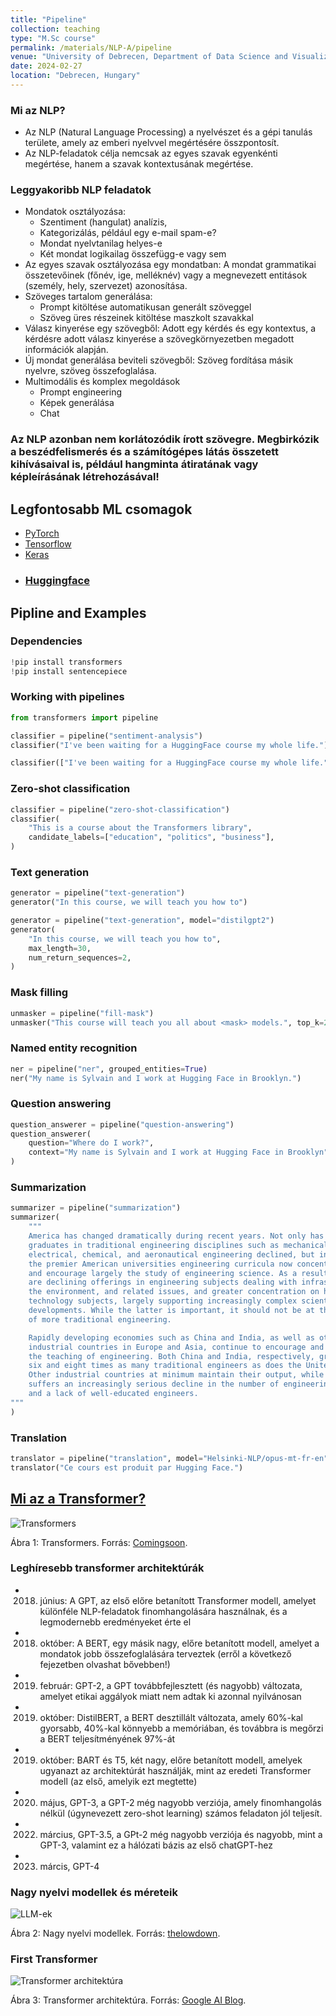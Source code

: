 ```yaml
---
title: "Pipeline"
collection: teaching
type: "M.Sc course"
permalink: /materials/NLP-A/pipeline
venue: "University of Debrecen, Department of Data Science and Visualization"
date: 2024-02-27
location: "Debrecen, Hungary"
---
```


### Mi az NLP?

- Az NLP (Natural Language Processing) a nyelvészet és a gépi tanulás területe, amely az emberi nyelvvel megértésére összpontosít.
- Az NLP-feladatok célja nemcsak az egyes szavak egyenkénti megértése, hanem a szavak kontextusának megértése.

### Leggyakoribb NLP feladatok

- Mondatok osztályozása:
    - Szentiment (hangulat) analízis,
    - Kategorizálás, például egy e-mail spam-e?
    - Mondat nyelvtanilag helyes-e
    - Két mondat logikailag összefügg-e vagy sem
- Az egyes szavak osztályozása egy mondatban: A mondat grammatikai összetevőinek (főnév, ige, melléknév) vagy a megnevezett entitások (személy, hely, szervezet) azonosítása.
- Szöveges tartalom generálása:
    - Prompt kitöltése automatikusan generált szöveggel
    - Szöveg üres részeinek kitöltése maszkolt szavakkal
- Válasz kinyerése egy szövegből: Adott egy kérdés és egy kontextus, a kérdésre adott válasz kinyerése a szövegkörnyezetben megadott információk alapján.
- Új mondat generálása beviteli szövegből: Szöveg fordítása másik nyelvre, szöveg összefoglalása.
- Multimodális és komplex megoldások
    - Prompt engineering
    - Képek generálása
    - Chat

### Az NLP azonban nem korlátozódik írott szövegre. Megbirkózik a beszédfelismerés és a számítógépes látás összetett kihívásaival is, például hangminta átiratának vagy képleírásának létrehozásával!

## Legfontosabb ML csomagok

- [PyTorch](https://pytorch.org/)
- [Tensorflow](https://www.tensorflow.org/)
- [Keras](https://keras.io/)
- ### [Huggingface](https://huggingface.co/)

## Pipline and Examples

### Dependencies

```python
!pip install transformers
!pip install sentencepiece
```

### Working with pipelines

```python
from transformers import pipeline
```

```python
classifier = pipeline("sentiment-analysis")
classifier("I've been waiting for a HuggingFace course my whole life.")
```

```python
classifier(["I've been waiting for a HuggingFace course my whole life.", "I hate this so much!"])
```

### Zero-shot classification

```python
classifier = pipeline("zero-shot-classification")
classifier(
    "This is a course about the Transformers library",
    candidate_labels=["education", "politics", "business"],
)
```

### Text generation

```python
generator = pipeline("text-generation")
generator("In this course, we will teach you how to")
```

```python
generator = pipeline("text-generation", model="distilgpt2")
generator(
    "In this course, we will teach you how to",
    max_length=30,
    num_return_sequences=2,
)
```

### Mask filling

```python
unmasker = pipeline("fill-mask")
unmasker("This course will teach you all about <mask> models.", top_k=2)
```

### Named entity recognition

```python
ner = pipeline("ner", grouped_entities=True)
ner("My name is Sylvain and I work at Hugging Face in Brooklyn.")
```

### Question answering

```python
question_answerer = pipeline("question-answering")
question_answerer(
    question="Where do I work?",
    context="My name is Sylvain and I work at Hugging Face in Brooklyn",
)
```

### Summarization

```python
summarizer = pipeline("summarization")
summarizer(
    """
    America has changed dramatically during recent years. Not only has the number of
    graduates in traditional engineering disciplines such as mechanical, civil,
    electrical, chemical, and aeronautical engineering declined, but in most of
    the premier American universities engineering curricula now concentrate on
    and encourage largely the study of engineering science. As a result, there
    are declining offerings in engineering subjects dealing with infrastructure,
    the environment, and related issues, and greater concentration on high
    technology subjects, largely supporting increasingly complex scientific
    developments. While the latter is important, it should not be at the expense
    of more traditional engineering.

    Rapidly developing economies such as China and India, as well as other
    industrial countries in Europe and Asia, continue to encourage and advance
    the teaching of engineering. Both China and India, respectively, graduate
    six and eight times as many traditional engineers as does the United States.
    Other industrial countries at minimum maintain their output, while America
    suffers an increasingly serious decline in the number of engineering graduates
    and a lack of well-educated engineers.
"""
)
```

### Translation

```python
translator = pipeline("translation", model="Helsinki-NLP/opus-mt-fr-en")
translator("Ce cours est produit par Hugging Face.")
```

## [Mi az a Transformer?](https://arxiv.org/pdf/1706.03762.pdf)

<img src="https://www.comingsoon.net/wp-content/uploads/sites/3/2023/06/Watch-the-Transformers-Movies-Before-Rise-of-the-Beasts.jpg?resize=1024,576" alt="Transformers">

Ábra 1: Transformers. Forrás: [Comingsoon](https://www.comingsoon.net/guides/news/1293620-do-i-need-to-watch-the-transformers-movies-before-rise-of-the-beasts).

### Leghíresebb transformer architektúrák

- 2018. június: A GPT, az első előre betanított Transformer modell, amelyet különféle NLP-feladatok finomhangolására használnak, és a legmodernebb eredményeket érte el
- 2018. október: A BERT, egy másik nagy, előre betanított modell, amelyet a mondatok jobb összefoglalására terveztek (erről a következő fejezetben olvashat bővebben!)
- 2019. február: GPT-2, a GPT továbbfejlesztett (és nagyobb) változata, amelyet etikai aggályok miatt nem adtak ki azonnal nyilvánosan
- 2019. október: DistilBERT, a BERT desztillált változata, amely 60%-kal gyorsabb, 40%-kal könnyebb a memóriában, és továbbra is megőrzi a BERT teljesítményének 97%-át
- 2019. október: BART és T5, két nagy, előre betanított modell, amelyek ugyanazt az architektúrát használják, mint az eredeti Transformer modell (az első, amelyik ezt megtette)
- 2020. május, GPT-3, a GPT-2 még nagyobb verziója, amely finomhangolás nélkül (úgynevezett zero-shot learning) számos feladaton jól teljesít.
- 2022. március, GPT-3.5, a GPt-2 még nagyobb verziója és nagyobb, mint a GPT-3, valamint ez a hálózati bázis az első chatGPT-hez
- 2023. márcis, GPT-4


### Nagy nyelvi modellek és méreteik

<img src="https://i0.wp.com/thelowdown.momentum.asia/wp-content/uploads/2023/03/LLMs-featured-img.jpg?resize=1024%2C512&ssl=1" alt="LLM-ek">

Ábra 2: Nagy nyelvi modellek. Forrás: [thelowdown](https://thelowdown.momentum.asia/the-emergence-of-large-language-models-llms/).


### First Transformer

<img src="https://www.tensorflow.org/images/tutorials/transformer/transformer.png" alt="Transformer architektúra">

Ábra 3: Transformer architektúra. Forrás: [Google AI Blog](https://ai.googleblog.com/2017/08/transformer-novel-neural-network.html).